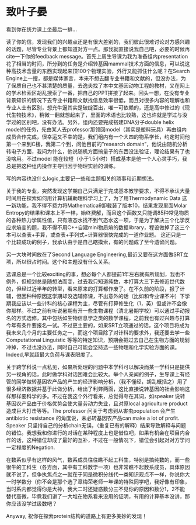 # 致叶子晏

看到你在统力课上坐最后一排…

读了你的信，发现我们的兴趣点还是有很大差别的，我们彼此很难讨论对方感兴趣的话题，尽管专业背景上都知道对方一点。那我就直接说我自己吧，必要的时候再cite一下你的feedback message。首先上周生导课为我为准备组内presentation花了相当的时间，所分到的任务是介绍转基因mammal技术方面的信息，可以说这种高技术含量的东西实现起来顶100个物理实验，外行又能抓住什么呢？在Search Engine上一搜，都是媒体家言，本来不想去翻专业书籍和文献的，但没办法，为了保质自己也不甚清楚的质量，去逸夫找了本中文基因动物工程的教材，又在网上的学术检索区胡乱搜索了一番，把自己的PPT拼接了起来。回头一想，在没有专业背景知识的情况下去专业书籍和文献找信息效率很低，而且对很多内容的理解也和专业人士有区别，想充牛逼其实是破绽百出，唯一可依赖的，还是高中修过的《现代生物技术》，稍微一翻就想起来了，里面的术语也比较熟，这也许就是学过与没学过的区别吧，没有办法。另外，组内还要完成搭建DNA分子double helix model的任务，先由某人去professor那领回model（其实是塑料玩具）再由组内成员合作完成，很幸运又不幸的是，我们组内有一个大四的物系学长，约定时间他第一个来到C楼，我第二个到，问他目前的”research domain”，他说由随机分析转电子方面，我问为什么，他说随机方面搞量子的东西没法验证，理论结果有了也没啥用。不过model 能在较短（小于1.5小时）搭成基本是他一个人心灵手巧，我总是把这种组内操作主导归因于物理实验的训练。

写的内容也没什么logic,主要记一些和主题相关的琐事和近期想法。

关于我的专业，突然发现这学期自己只满足于完成基本教学要求，不得不承认大量时间用在探索如何用计算机辅助理科学习上了，为了用Thermodynamic Data 这一新功能，我不得不费力将Mathematica9卸载装了版本10，结果发现里面Molar Entropy的结果和课本上不一样，始终费解，而且这个函数又只能调85种常见物质的各种热力学属性值，只有液态水找不到气态水这一项，于是为了解决三个化学反应求熵变的题，我不得不用C++自建mini物质熵的数据library，程设做掉了这三个本可以查表+手算，或查表+手列式+计算器很快完成的一道作业题。
这还只是一个比较成功的例子，我承认由于是自己瞎摸索，有的问题成了至今遗留问题。

另一大块时间放在了Second Language Engineering,最近又要在这方面做SRT立项，所以很占时间。这个和主题没有什么关系。

选课总是一个比较exciting的事，想必每个人都提前1年左右就有所规划，我也不例外，但规划总是随想法而变，过去我只知道纯数，本打算大三下去修近世代数的，但经过近半年的转型，看来原来的打算都作废了。在不久前的阶段，报了计辅，但因种种原因这学期却没选辅修课，不出意外的话（比如和专业课不冲）下学期我应该以一些计科的核心课程为主，尽管有打算修生化（1，英）但或许不会像你那样。不过之前有听说暑期有开一些生物课程（清北暑期学校）可以通过手动报名的方式选修，其中包括如生物信息学之类的数学课程，之前我也有过兴趣与打算今年有条件要报名一试。不过更主要的，如果SRT立项通过的话，这个项目将成为我未来几个月的主要任务之一，而这个项目除了对计科的要求外，我还要去学一些Computational Linguistic 等等的特定知识，预期会把过去自己在生物方面的规划冲掉，不过也没办法，同时自己可能会坚持选一些物理和化学实验方面的课。Indeed,早就超最大负荷与课表限度了。

关于跨学科说一点私见，如果所处理的问题中本学科可以解决而某一学科只是提供另一视角的话，此时做学科对话困难会比较大。举个人亲闻的例子，生导课上有经管的同学做转基因农产品的产生的经济影响分析，（我不懂经，胡乱概括之）用了很多经济数据并基于此做分析，给出了利弊两面，这比直接说转基因的社会影响这样那样要科学的多。不过在我这个外行看来，总觉得夸在其词，如speaker 说转基因农产品由于价格优势会使大量劳动力失业，且对原local agriculture product造成巨大打击等等。The professor 问关于考虑到从害虫population 会产生 antibiotic resistance 的角度说，未必转基因农产品can make a lot of profit. Speaker 只坚持自己的分析chain无误，（重复已有的解释）结果导致解释与问题的错位。我想我和你进行的对话在某种程度上也是借位吧，如果有机会在项目内合作的话，这种错位却成了最好的互补，不过在一般情况下，错位会引起对对方学问一定程度的Negation.

在数系似乎有这样的风气，数系成员往往瞧不起工科生，特别是搞纯数的，而一些很牛的工科生（各方面，其中有工科数学一项）也非常瞧不起数系成员，具体原因就不说了，但争执焦点之一就在于同是微积分线代一类知识观点不一样，你说你大一时学数分（你不会是那个选了章梅荣老师一年课的特殊同学吧，我好像有印象，当时系内都觉得你是大神，我大二时还疑惑数分三不见你的原因和数分1，2不能替代高微，毕竟我们讲了一大堆在物系看来没用的证明，有用的计算基本没讲，那你应该没学过级数吧？

Anyway, 祝你在探索protein结构的道路上有更多美妙的发现！
